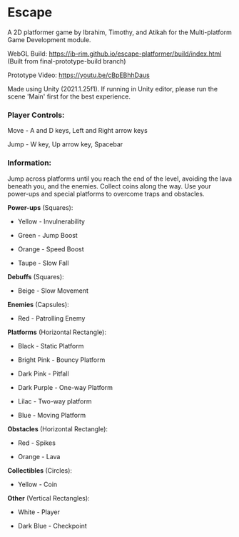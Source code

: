 # Escape

A 2D platformer game by Ibrahim, Timothy, and Atikah for the Multi-platform Game Development module. 

WebGL Build: https://ib-rim.github.io/escape-platformer/build/index.html (Built from final-prototype-build branch)

Prototype Video: https://youtu.be/cBpEBhhDaus

Made using Unity (2021.1.25f1). If running in Unity editor, please run the scene 'Main' first for the best experience.

### Player Controls:

Move - A and D keys, Left and Right arrow keys

Jump - W key, Up arrow key, Spacebar

### Information:

Jump across platforms until you reach the end of the level, avoiding the lava beneath you, and the enemies. Collect coins along the way. Use your power-ups and special platforms to overcome traps and obstacles. 

**Power-ups** (Squares):

-	Yellow - Invulnerability

-	Green - Jump Boost

-	Orange - Speed Boost

-	Taupe - Slow Fall

**Debuffs** (Squares):

-	Beige - Slow Movement

**Enemies** (Capsules):

-	Red - Patrolling Enemy

**Platforms** (Horizontal Rectangle):

-	Black - Static Platform

-	Bright Pink - Bouncy Platform

-	Dark Pink - Pitfall

-	Dark Purple - One-way Platform

- Lilac - Two-way platform

-	Blue - Moving Platform

**Obstacles** (Horizontal Rectangle):

-	Red - Spikes

-	Orange - Lava

**Collectibles** (Circles):

-	Yellow - Coin

**Other** (Vertical Rectangles):

-	White - Player

-	Dark Blue - Checkpoint
